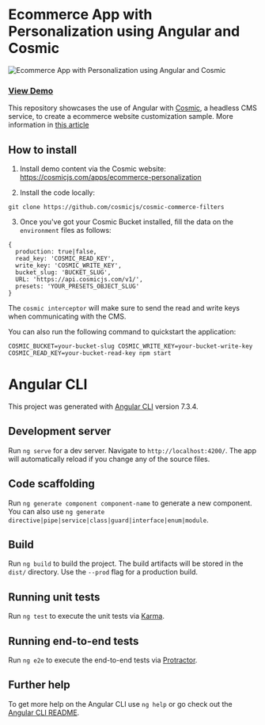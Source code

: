 # Ecommerce App with Personalization using Angular and Cosmic

![Ecommerce App with Personalization using Angular and Cosmic](https://cosmic-s3.imgix.net/bef19600-6ad6-11e9-85d0-9fa707d6dd21-Screenshot-2019-04-30-at-01.24.05.png?w=1000)
### [View Demo](https://cosmicjs.com/apps/product-listings-app-with-personalization/demo)

This repository showcases the use of Angular with [Cosmic](cosmicjs.com), a headless CMS service, to create a ecommerce website customization sample. More information in [this article](https://dev.to/i_maka/build-an-ecommerce-app-with-personalization-using-angular-and-cosmic-js-48nh)

## How to install
1. Install demo content via the Cosmic website:
https://cosmicjs.com/apps/ecommerce-personalization

2. Install the code locally:
```
git clone https://github.com/cosmicjs/cosmic-commerce-filters
```

3. Once you've got your Cosmic Bucket installed, fill the data on the `environment` files as follows:
```
{
  production: true|false,
  read_key: 'COSMIC_READ_KEY',
  write_key: 'COSMIC_WRITE_KEY',
  bucket_slug: 'BUCKET_SLUG',
  URL: 'https://api.cosmicjs.com/v1/',
  presets: 'YOUR_PRESETS_OBJECT_SLUG'
}
```
The `cosmic interceptor` will make sure to send the read and write keys when communicating with the CMS.

You can also run the following command to quickstart the application:
```
COSMIC_BUCKET=your-bucket-slug COSMIC_WRITE_KEY=your-bucket-write-key COSMIC_READ_KEY=your-bucket-read-key npm start
```

# Angular CLI

This project was generated with [Angular CLI](https://github.com/angular/angular-cli) version 7.3.4.

## Development server

Run `ng serve` for a dev server. Navigate to `http://localhost:4200/`. The app will automatically reload if you change any of the source files.

## Code scaffolding

Run `ng generate component component-name` to generate a new component. You can also use `ng generate directive|pipe|service|class|guard|interface|enum|module`.

## Build

Run `ng build` to build the project. The build artifacts will be stored in the `dist/` directory. Use the `--prod` flag for a production build.

## Running unit tests

Run `ng test` to execute the unit tests via [Karma](https://karma-runner.github.io).

## Running end-to-end tests

Run `ng e2e` to execute the end-to-end tests via [Protractor](http://www.protractortest.org/).

## Further help

To get more help on the Angular CLI use `ng help` or go check out the [Angular CLI README](https://github.com/angular/angular-cli/blob/master/README.md).
